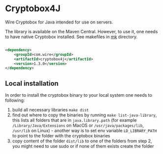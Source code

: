 # Cryptobox4J

Wire Cryptobox for Java intended for use on servers.

The library is available on the Maven Central. However, to use it, one needs to have native Cryptobox installed.
See makefiles in [mk](mk) directory.

```xml

<dependency>
    <groupId>com.wire</groupId>
    <artifactId>cryptobox4j</artifactId>
    <version>1.3.0</version>
</dependency>
```

## Local installation

In order to install the cryptobox binary to your local system one needs to following:

1. build all necessary libraries `make dist`
2. find out where to copy the binaries by running `make list-java-library`, this lists all folders that are in `java.library.path` (for
   example `/Library/Java/Extensions` on MacOS or `/usr/java/packages/lib`, `/usr/lib` on Linux) - another way is to set env
   variable `LD_LIBRARY_PATH` to point to the folder with the cryptobox binaries
3. copy content of the folder `dist/lib` to one of the folders from step 2, you might need to use sudo or if none of them exists create
   the folder
